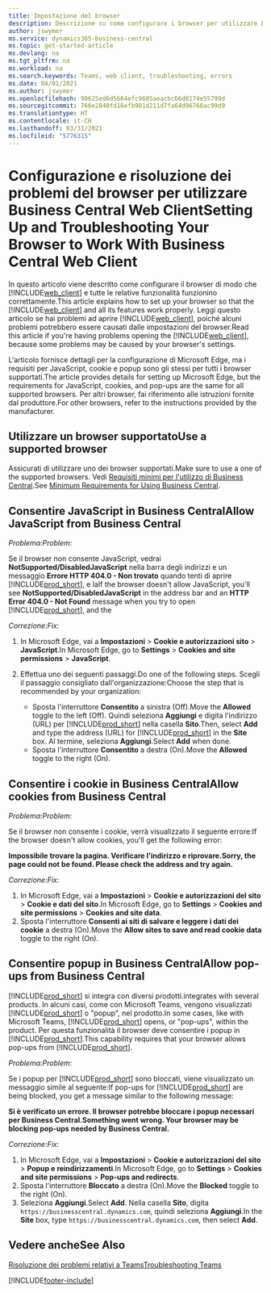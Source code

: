 ```yaml
---
title: Impostazione del browser
description: Descrizione su come configurare i browser per utilizzare Business Central e i prodotti che include.
author: jswymer
ms.service: dynamics365-business-central
ms.topic: get-started-article
ms.devlang: na
ms.tgt_pltfrm: na
ms.workload: na
ms.search.keywords: Teams, web client, troubleshooting, errors
ms.date: 04/01/2021
ms.author: jswymer
ms.openlocfilehash: 90625ed6d5664efc9605aeacbc66d8174e55799d
ms.sourcegitcommit: 766e2840fd16efb901d211d7fa64d96766ac99d9
ms.translationtype: HT
ms.contentlocale: it-CH
ms.lasthandoff: 03/31/2021
ms.locfileid: "5776315"
---
```

# <a name="setting-up-and-troubleshooting-your-browser-to-work-with-business-central-web-client"></a><span data-ttu-id="d8f6b-103">Configurazione e risoluzione dei problemi del browser per utilizzare Business Central Web Client</span><span class="sxs-lookup"><span data-stu-id="d8f6b-103">Setting Up and Troubleshooting Your Browser to Work With Business Central Web Client</span></span>

<span data-ttu-id="d8f6b-104">In questo articolo viene descritto come configurare il browser di modo che [!INCLUDE[web_client](includes/web_client.md)] e tutte le relative funzionalità funzionino correttamente.</span><span class="sxs-lookup"><span data-stu-id="d8f6b-104">This article explains how to set up your browser so that the [!INCLUDE[web_client](includes/web_client.md)] and all its features work properly.</span></span> <span data-ttu-id="d8f6b-105">Leggi questo articolo se hai problemi ad aprire [!INCLUDE[web_client](includes/web_client.md)], poiché alcuni problemi potrebbero essere causati dalle impostazioni del browser.</span><span class="sxs-lookup"><span data-stu-id="d8f6b-105">Read this article if you're having problems opening the [!INCLUDE[web_client](includes/web_client.md)], because some problems may be caused by your browser's settings.</span></span>

<span data-ttu-id="d8f6b-106">L'articolo fornisce dettagli per la configurazione di Microsoft Edge, ma i requisiti per JavaScript, cookie e popup sono gli stessi per tutti i browser supportati.</span><span class="sxs-lookup"><span data-stu-id="d8f6b-106">The article provides details for setting up Microsoft Edge, but the requirements for JavaScript, cookies, and pop-ups are the same for all supported browsers.</span></span> <span data-ttu-id="d8f6b-107">Per altri browser, fai riferimento alle istruzioni fornite dal produttore.</span><span class="sxs-lookup"><span data-stu-id="d8f6b-107">For other browsers, refer to the instructions provided by the manufacturer.</span></span>  

## <a name="use-a-supported-browser"></a><span data-ttu-id="d8f6b-108">Utilizzare un browser supportato</span><span class="sxs-lookup"><span data-stu-id="d8f6b-108">Use a supported browser</span></span>

<span data-ttu-id="d8f6b-109">Assicurati di utilizzare uno dei browser supportati.</span><span class="sxs-lookup"><span data-stu-id="d8f6b-109">Make sure to use a one of the supported browsers.</span></span> <span data-ttu-id="d8f6b-110">Vedi [Requisiti minimi per l'utilizzo di Business Central](product-requirements.md#browsers).</span><span class="sxs-lookup"><span data-stu-id="d8f6b-110">See [Minimum Requirements for Using Business Central](product-requirements.md#browsers).</span></span>  

## <a name="allow-javascript-from-business-central"></a><span data-ttu-id="d8f6b-111">Consentire JavaScript in Business Central</span><span class="sxs-lookup"><span data-stu-id="d8f6b-111">Allow JavaScript from Business Central</span></span>

<span data-ttu-id="d8f6b-112">*Problema:*</span><span class="sxs-lookup"><span data-stu-id="d8f6b-112">*Problem:*</span></span>

<span data-ttu-id="d8f6b-113">Se il browser non consente JavaScript, vedrai **NotSupported/DisabledJavaScript** nella barra degli indirizzi e un messaggio **Errore HTTP 404.0 - Non trovato** quando tenti di aprire [!INCLUDE[prod_short](includes/prod_short.md)], e la</span><span class="sxs-lookup"><span data-stu-id="d8f6b-113">If the browser doesn't allow JavaScript, you'll see **NotSupported/DisabledJavaScript** in the address bar and an **HTTP Error 404.0 - Not Found** message when you try to open [!INCLUDE[prod_short](includes/prod_short.md)], and the</span></span> 

<!-- http://localhost:8080/NotSupported/DisabledJavaScript HTTP Error 404.0 - Not Found
The resource you are looking for has been removed, had its name changed, or is temporarily unavailable. -->

<span data-ttu-id="d8f6b-114">*Correzione:*</span><span class="sxs-lookup"><span data-stu-id="d8f6b-114">*Fix:*</span></span>

1. <span data-ttu-id="d8f6b-115">In Microsoft Edge, vai a **Impostazioni** > **Cookie e autorizzazioni sito** > **JavaScript**.</span><span class="sxs-lookup"><span data-stu-id="d8f6b-115">In Microsoft Edge, go to **Settings** > **Cookies and site permissions** > **JavaScript**.</span></span>
2. <span data-ttu-id="d8f6b-116">Effettua uno dei seguenti passaggi.</span><span class="sxs-lookup"><span data-stu-id="d8f6b-116">Do one of the following steps.</span></span> <span data-ttu-id="d8f6b-117">Scegli il passaggio consigliato dall'organizzazione:</span><span class="sxs-lookup"><span data-stu-id="d8f6b-117">Choose the step that is recommended by your organization:</span></span>

    - <span data-ttu-id="d8f6b-118">Sposta l'interruttore **Consentito** a sinistra (Off).</span><span class="sxs-lookup"><span data-stu-id="d8f6b-118">Move the **Allowed** toggle to the left (Off).</span></span> <span data-ttu-id="d8f6b-119">Quindi seleziona **Aggiungi** e digita l'indirizzo (URL) per [!INCLUDE[prod_short](includes/prod_short.md)] nella casella **Sito**.</span><span class="sxs-lookup"><span data-stu-id="d8f6b-119">Then, select **Add** and type the address (URL) for [!INCLUDE[prod_short](includes/prod_short.md)] in the **Site** box.</span></span> <span data-ttu-id="d8f6b-120">Al termine, seleziona **Aggiungi**.</span><span class="sxs-lookup"><span data-stu-id="d8f6b-120">Select **Add** when done.</span></span>
    - <span data-ttu-id="d8f6b-121">Sposta l'interruttore **Consentito** a destra (On).</span><span class="sxs-lookup"><span data-stu-id="d8f6b-121">Move the **Allowed** toggle to the right (On).</span></span>

## <a name="allow-cookies-from-business-central"></a><span data-ttu-id="d8f6b-122">Consentire i cookie in Business Central</span><span class="sxs-lookup"><span data-stu-id="d8f6b-122">Allow cookies from Business Central</span></span>

<span data-ttu-id="d8f6b-123">*Problema:*</span><span class="sxs-lookup"><span data-stu-id="d8f6b-123">*Problem:*</span></span>

<span data-ttu-id="d8f6b-124">Se il browser non consente i cookie, verrà visualizzato il seguente errore:</span><span class="sxs-lookup"><span data-stu-id="d8f6b-124">If the browser doesn't allow cookies, you'll get the following error:</span></span>

<span data-ttu-id="d8f6b-125">**Impossibile trovare la pagina. Verificare l'indirizzo e riprovare.**</span><span class="sxs-lookup"><span data-stu-id="d8f6b-125">**Sorry, the page could not be found. Please check the address and try again.**</span></span> 

<span data-ttu-id="d8f6b-126">*Correzione:*</span><span class="sxs-lookup"><span data-stu-id="d8f6b-126">*Fix:*</span></span>

1. <span data-ttu-id="d8f6b-127">In Microsoft Edge, vai a **Impostazioni** > **Cookie e autorizzazioni del sito** > **Cookie e dati del sito**.</span><span class="sxs-lookup"><span data-stu-id="d8f6b-127">In Microsoft Edge, go to **Settings** > **Cookies and site permissions** > **Cookies and site data**.</span></span>
2. <span data-ttu-id="d8f6b-128">Sposta l'interruttore **Consenti ai siti di salvare e leggere i dati dei cookie** a destra (On).</span><span class="sxs-lookup"><span data-stu-id="d8f6b-128">Move the **Allow sites to save and read cookie data** toggle to the right (On).</span></span>  

## <a name="allow-pop-ups-from-business-central"></a><a name="popup"></a><span data-ttu-id="d8f6b-129">Consentire popup in Business Central</span><span class="sxs-lookup"><span data-stu-id="d8f6b-129">Allow pop-ups from Business Central</span></span>

[!INCLUDE[prod_short](includes/prod_short.md)] <span data-ttu-id="d8f6b-130">si integra con diversi prodotti.</span><span class="sxs-lookup"><span data-stu-id="d8f6b-130">integrates with several products.</span></span> <span data-ttu-id="d8f6b-131">In alcuni casi, come con Microsoft Teams, vengono visualizzati [!INCLUDE[prod_short](includes/prod_short.md)] o "popup", nel prodotto.</span><span class="sxs-lookup"><span data-stu-id="d8f6b-131">In some cases, like with Microsoft Teams, [!INCLUDE[prod_short](includes/prod_short.md)] opens, or "pop-ups", within the product.</span></span> <span data-ttu-id="d8f6b-132">Per questa funzionalità il browser deve consentire i popup in [!INCLUDE[prod_short](includes/prod_short.md)].</span><span class="sxs-lookup"><span data-stu-id="d8f6b-132">This capability requires that your browser allows pop-ups from [!INCLUDE[prod_short](includes/prod_short.md)].</span></span>

<span data-ttu-id="d8f6b-133">*Problema:*</span><span class="sxs-lookup"><span data-stu-id="d8f6b-133">*Problem:*</span></span>

<span data-ttu-id="d8f6b-134">Se i popup per [!INCLUDE[prod_short](includes/prod_short.md)] sono bloccati, viene visualizzato un messaggio simile al seguente:</span><span class="sxs-lookup"><span data-stu-id="d8f6b-134">If pop-ups for [!INCLUDE[prod_short](includes/prod_short.md)] are being blocked, you get a message similar to the following message:</span></span>

<span data-ttu-id="d8f6b-135">**Si è verificato un errore. Il browser potrebbe bloccare i popup necessari per Business Central.**</span><span class="sxs-lookup"><span data-stu-id="d8f6b-135">**Something went wrong. Your browser may be blocking pop-ups needed by Business Central.**</span></span>

<!--
Something went wrong
Your browser may be blocking pop-ups needed by Business Central.

Change your browser settings to allow pop-ups or allow this for trusted domains, then try again.
If these settings are managed for your organization, you should contact your administrator for assistance.

Try again
-->
<span data-ttu-id="d8f6b-136">*Correzione:*</span><span class="sxs-lookup"><span data-stu-id="d8f6b-136">*Fix:*</span></span>

1. <span data-ttu-id="d8f6b-137">In Microsoft Edge, vai a **Impostazioni** > **Cookie e autorizzazioni del sito** > **Popup e reindirizzamenti**.</span><span class="sxs-lookup"><span data-stu-id="d8f6b-137">In Microsoft Edge, go to **Settings** > **Cookies and site permissions** > **Pop-ups and redirects**.</span></span>
2. <span data-ttu-id="d8f6b-138">Sposta l'interruttore **Bloccato** a destra (On).</span><span class="sxs-lookup"><span data-stu-id="d8f6b-138">Move the **Blocked** toggle to the right (On).</span></span>
3. <span data-ttu-id="d8f6b-139">Seleziona **Aggiungi**.</span><span class="sxs-lookup"><span data-stu-id="d8f6b-139">Select **Add**.</span></span> <span data-ttu-id="d8f6b-140">Nella casella **Sito**, digita `https://businesscentral.dynamics.com`, quindi seleziona **Aggiungi**.</span><span class="sxs-lookup"><span data-stu-id="d8f6b-140">In the **Site** box, type `https://businesscentral.dynamics.com`, then select **Add**.</span></span>

## <a name="see-also"></a><span data-ttu-id="d8f6b-141">Vedere anche</span><span class="sxs-lookup"><span data-stu-id="d8f6b-141">See Also</span></span>

[<span data-ttu-id="d8f6b-142">Risoluzione dei problemi relativi a Teams</span><span class="sxs-lookup"><span data-stu-id="d8f6b-142">Troubleshooting Teams</span></span>](admin-teams-troubleshooting.md)  

[!INCLUDE[footer-include](includes/footer-banner.md)]
